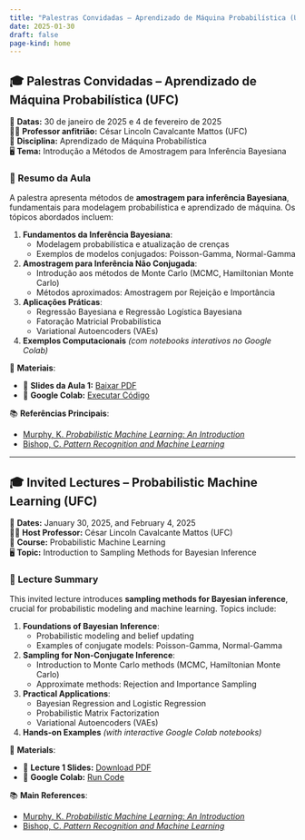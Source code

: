 ```yaml
---
title: "Palestras Convidadas – Aprendizado de Máquina Probabilística (UFC)"
date: 2025-01-30
draft: false
page-kind: home
---
```


## 🎓 Palestras Convidadas – Aprendizado de Máquina Probabilística (UFC)

📅 **Datas:** 30 de janeiro de 2025 e 4 de fevereiro de 2025  
👨‍🏫 **Professor anfitrião:** César Lincoln Cavalcante Mattos (UFC)  
📍 **Disciplina:** Aprendizado de Máquina Probabilística  
🖥️ **Tema:** Introdução a Métodos de Amostragem para Inferência Bayesiana  

### 📌 Resumo da Aula
A palestra apresenta métodos de **amostragem para inferência Bayesiana**, fundamentais para modelagem probabilística e aprendizado de máquina. Os tópicos abordados incluem:
1. **Fundamentos da Inferência Bayesiana**:
   - Modelagem probabilística e atualização de crenças
   - Exemplos de modelos conjugados: Poisson-Gamma, Normal-Gamma
2. **Amostragem para Inferência Não Conjugada**:
   - Introdução aos métodos de Monte Carlo (MCMC, Hamiltonian Monte Carlo)
   - Métodos aproximados: Amostragem por Rejeição e Importância
3. **Aplicações Práticas**:
   - Regressão Bayesiana e Regressão Logística Bayesiana
   - Fatoração Matricial Probabilística
   - Variational Autoencoders (VAEs)
4. **Exemplos Computacionais** *(com notebooks interativos no Google Colab)*

🔗 **Materiais**:
- 📄 **Slides da Aula 1:** [Baixar PDF](pdf/aula-1.pdf)
- 📜 **Google Colab:** [Executar Código](https://colab.research.google.com/drive/12DTvgH4eBHidwY-iGNFYdxhHTuD8TAs3?usp=sharing)

📚 **Referências Principais**:
- [Murphy, K. *Probabilistic Machine Learning: An Introduction*](https://github.com/probml/pml-book/releases/latest/download/book1.pdf)
- [Bishop, C. *Pattern Recognition and Machine Learning*](https://www.microsoft.com/en-us/research/uploads/prod/2006/01/Bishop-Pattern-Recognition-and-Machine-Learning-2006.pdf)

---

## 🎓 Invited Lectures – Probabilistic Machine Learning (UFC)

📅 **Dates:** January 30, 2025, and February 4, 2025  
👨‍🏫 **Host Professor:** César Lincoln Cavalcante Mattos (UFC)  
📍 **Course:** Probabilistic Machine Learning  
🖥️ **Topic:** Introduction to Sampling Methods for Bayesian Inference  

### 📌 Lecture Summary
This invited lecture introduces **sampling methods for Bayesian inference**, crucial for probabilistic modeling and machine learning. Topics include:
1. **Foundations of Bayesian Inference**:
   - Probabilistic modeling and belief updating
   - Examples of conjugate models: Poisson-Gamma, Normal-Gamma
2. **Sampling for Non-Conjugate Inference**:
   - Introduction to Monte Carlo methods (MCMC, Hamiltonian Monte Carlo)
   - Approximate methods: Rejection and Importance Sampling
3. **Practical Applications**:
   - Bayesian Regression and Logistic Regression
   - Probabilistic Matrix Factorization
   - Variational Autoencoders (VAEs)
4. **Hands-on Examples** *(with interactive Google Colab notebooks)*

🔗 **Materials**:
- 📄 **Lecture 1 Slides:** [Download PDF](pdf/aula-1.pdf)
- 📜 **Google Colab:** [Run Code](https://colab.research.google.com/drive/12DTvgH4eBHidwY-iGNFYdxhHTuD8TAs3?usp=sharing)

📚 **Main References**:
- [Murphy, K. *Probabilistic Machine Learning: An Introduction*](https://github.com/probml/pml-book/releases/latest/download/book1.pdf)
- [Bishop, C. *Pattern Recognition and Machine Learning*](https://www.microsoft.com/en-us/research/uploads/prod/2006/01/Bishop-Pattern-Recognition-and-Machine-Learning-2006.pdf)

